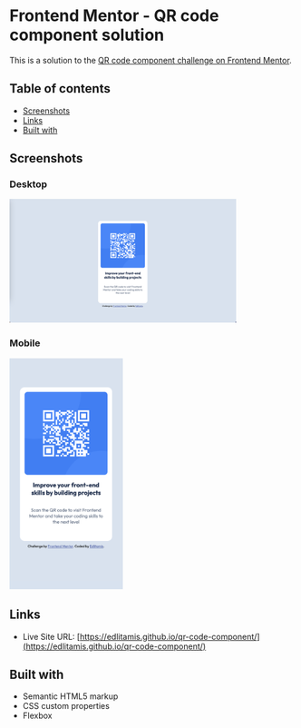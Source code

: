 # Frontend Mentor - QR code component solution

This is a solution to the [QR code component challenge on Frontend Mentor](https://www.frontendmentor.io/challenges/qr-code-component-iux_sIO_H).

## Table of contents

- [Screenshots](#screenshots)
- [Links](#links)
- [Built with](#built-with)


## Screenshots
### Desktop 
<img src="./images/screenshot_solution_desktop.jpg" alt="desktop solution screenshot" width="400px">

### Mobile
<img src="./images/screenshot_solution_mobile.jpg" alt="mobilde solution screenshot" width="200px">

## Links

- Live Site URL: [https://edlitamis.github.io/qr-code-component/](https://edlitamis.github.io/qr-code-component/)

## Built with

- Semantic HTML5 markup
- CSS custom properties
- Flexbox
